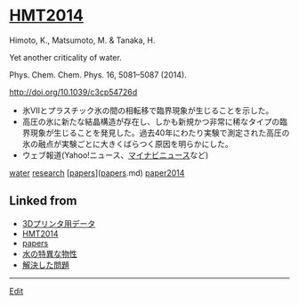 # [HMT2014](HMT2014.md)

Himoto, K., Matsumoto, M. & Tanaka, H.

Yet another criticality of water.

Phys. Chem. Chem. Phys. 16, 5081–5087 (2014).

http://doi.org/10.1039/c3cp54726d


* 氷VIIとプラスチック氷の間の相転移で臨界現象が生じることを示した。
* 高圧の氷に新たな結晶構造が存在し、しかも新規かつ非常に稀なタイプの臨界現象が生じることを発見した。過去40年にわたり実験で測定された高圧の氷の融点が実験ごとに大きくばらつく原因を明らかにした。
* ウェブ報道(Yahoo!ニュース、[マイナビニュース](https://news.mynavi.jp/article/20140214-a201/)など)

[](https://www.youtube.com/watch?v=hiTjZ1uMYXk)



[water](water.md) [research](research.md) [[papers](papers.md)]([papers](papers.md).md) [paper2014](paper2014.md) 


## Linked from

* [3Dプリンタ用データ](3Dプリンタ用データ.md)
* [HMT2014](HMT2014.md)
* [papers](papers.md)
* [水の特異な物性](水の特異な物性.md)
* [解決した問題](解決した問題.md)


----
[Edit](https://github.com/vitroid/vitroid.github.io/edit/master/MD/HMT2014.md)
